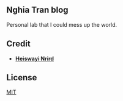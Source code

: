 ## Nghia Tran blog

Personal lab that I could mess up the world.

## Credit
- [**Heiswayi Nrird**](https://heiswayi.nrird.com)

## License

[MIT](LICENSE)
